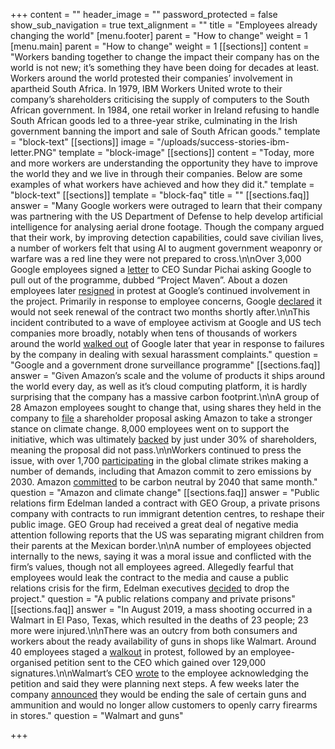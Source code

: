 +++
content = ""
header_image = ""
password_protected = false
show_sub_navigation = true
text_alignment = ""
title = "Employees already changing the world"
[menu.footer]
parent = "How to change"
weight = 1
[menu.main]
parent = "How to change"
weight = 1
[[sections]]
content = "Workers banding together to change the impact their company has on the world is not new; it’s something they have been doing for decades at least. Workers around the world protested their companies’ involvement in apartheid South Africa. In 1979, IBM Workers United wrote to their company’s shareholders criticising the supply of computers to the South African government. In 1984, one retail worker in Ireland refusing to handle South African goods led to a three-year strike, culminating in the Irish government banning the import and sale of South African goods."
template = "block-text"
[[sections]]
image = "/uploads/success-stories-ibm-letter.PNG"
template = "block-image"
[[sections]]
content = "Today, more and more workers are understanding the opportunity they have to improve the world they and we live in through their companies. Below are some examples of what workers have achieved and how they did it."
template = "block-text"
[[sections]]
template = "block-faq"
title = ""
[[sections.faq]]
answer = "Many Google workers were outraged to learn that their company was partnering with the US Department of Defense to help develop artificial intelligence for analysing aerial drone footage. Though the company argued that their work, by improving detection capabilities, could save civilian lives, a number of workers felt that using AI to augment government weaponry or warfare was a red line they were not prepared to cross.\n\nOver 3,000 Google employees signed a [letter](https://static01.nyt.com/files/2018/technology/googleletter.pdf) to CEO Sundar Pichai asking Google to pull out of the programme, dubbed “Project Maven”. About a dozen employees later [resigned](https://gizmodo.com/google-employees-resign-in-protest-against-pentagon-con-1825729300) in protest at Google’s continued involvement in the project. Primarily in response to employee concerns, Google [declared](https://gizmodo.com/google-plans-not-to-renew-its-contract-for-project-mave-1826488620) it would not seek renewal of the contract two months shortly after.\n\nThis incident contributed to a wave of employee activism at Google and US tech companies more broadly, notably when tens of thousands of workers around the world [walked out](https://edition.cnn.com/2019/11/01/tech/google-walkout-one-year-later-risk-takers/index.html) of Google later that year in response to failures by the company in dealing with sexual harassment complaints."
question = "Google and a government drone surveillance programme"
[[sections.faq]]
answer = "Given Amazon’s scale and the volume of products it ships around the world every day, as well as it’s cloud computing platform, it is hardly surprising that the company has a massive carbon footprint.\n\nA group of 28 Amazon employees sought to change that, using shares they held in the company to [file](https://www.wbur.org/hereandnow/2019/04/15/amazon-climate-change-employees) a shareholder proposal asking Amazon to take a stronger stance on climate change. 8,000 employees went on to support the initiative, which was ultimately [backed](https://www.manhattan-institute.org/proxy-monitor-2019-voting-results-amazon-jpmorgan-facebook-more#:\\~:text=Voting%20Results%3A,-Item%203%20%2D%20Say&text=%E2%80%93%2050.34%25%20Voting%20in%20Favor) by just under 30% of shareholders, meaning the proposal did not pass.\n\nWorkers continued to press the issue, with over 1,700 [participating](https://amazonemployees4climatejustice.medium.com/amazon-employees-are-joining-the-global-climate-walkout-9-20-9bfa4cbb1ce3) in the global climate strikes making a number of demands, including that Amazon commit to zero emissions by 2030. Amazon [committed](https://www.nytimes.com/2019/09/19/technology/amazon-carbon-neutral.html) to be carbon neutral by 2040 that same month."
question = "Amazon and climate change"
[[sections.faq]]
answer = "Public relations firm Edelman landed a contract with GEO Group, a private prisons company with contracts to run immigrant detention centres, to reshape their public image. GEO Group had received a great deal of negative media attention following reports that the US was separating migrant children from their parents at the Mexican border.\n\nA number of employees objected internally to the news, saying it was a moral issue and conflicted with the firm’s values, though not all employees agreed. Allegedly fearful that employees would leak the contract to the media and cause a public relations crisis for the firm, Edelman executives [decided](https://www.nytimes.com/2019/07/30/business/edelman-geo-border-detention.html) to drop the project."
question = "A public relations company and private prisons"
[[sections.faq]]
answer = "In August 2019, a mass shooting occurred in a Walmart in El Paso, Texas, which resulted in the deaths of 23 people; 23 more were injured.\n\nThere was an outcry from both consumers and workers about the ready availability of guns in shops like Walmart. Around 40 employees staged a [walkout](https://www.washingtonpost.com/business/2019/08/07/walmart-employees-staging-walkout-protest-gun-sales/) in protest, followed by an employee-organised petition sent to the CEO which gained over 129,000 signatures.\n\nWalmart’s CEO [wrote](https://www.businessinsider.com/walmart-ceo-doug-mcmillons-email-to-employee-protesting-gun-sales-2019-8) to the employee acknowledging the petition and said they were planning next steps. A few weeks later the company [announced](https://edition.cnn.com/2019/09/04/business/walmart-gun-policy-reactions/index.html) they would be ending the sale of certain guns and ammunition and would no longer allow customers to openly carry firearms in stores."
question = "Walmart and guns"

+++
